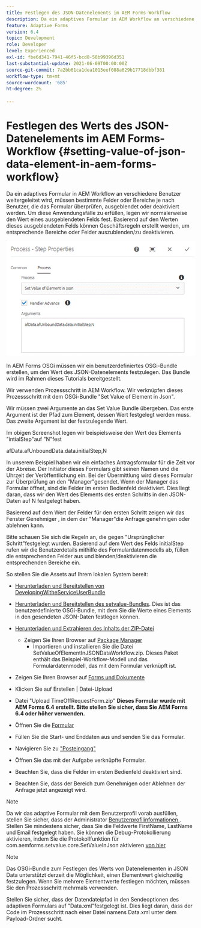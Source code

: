 ```yaml
---
title: Festlegen des JSON-Datenelements im AEM Forms-Workflow
description: Da ein adaptives Formular in AEM Workflow an verschiedene Benutzer weitergeleitet wird, müssen bestimmte Felder oder Bereiche je nach Benutzer, die das Formular überprüfen, ausgeblendet oder deaktiviert werden. Um diese Anwendungsfälle zu erfüllen, legen wir normalerweise den Wert eines ausgeblendeten Felds fest. Basierend auf den Werten dieses ausgeblendeten Felds können Geschäftsregeln erstellt werden, um entsprechende Bereiche oder Felder auszublenden/zu deaktivieren.
feature: Adaptive Forms
version: 6.4
topic: Development
role: Developer
level: Experienced
exl-id: fbe6d341-7941-46f5-bcd8-58b99396d351
last-substantial-update: 2021-06-09T00:00:00Z
source-git-commit: 7a2bb61ca1dea1013eef088a629b17718dbbf381
workflow-type: tm+mt
source-wordcount: '685'
ht-degree: 2%

---
```


# Festlegen des Werts des JSON-Datenelements im AEM Forms-Workflow {#setting-value-of-json-data-element-in-aem-forms-workflow}

Da ein adaptives Formular in AEM Workflow an verschiedene Benutzer weitergeleitet wird, müssen bestimmte Felder oder Bereiche je nach Benutzer, die das Formular überprüfen, ausgeblendet oder deaktiviert werden. Um diese Anwendungsfälle zu erfüllen, legen wir normalerweise den Wert eines ausgeblendeten Felds fest. Basierend auf den Werten dieses ausgeblendeten Felds können Geschäftsregeln erstellt werden, um entsprechende Bereiche oder Felder auszublenden/zu deaktivieren.

![Festlegen des Werts eines Elements in den JSON-Daten](assets/capture-3.gif)

In AEM Forms OSGi müssen wir ein benutzerdefiniertes OSGi-Bundle erstellen, um den Wert des JSON-Datenelements festzulegen. Das Bundle wird im Rahmen dieses Tutorials bereitgestellt.

Wir verwenden Prozessschritt in AEM Workflow. Wir verknüpfen dieses Prozessschritt mit dem OSGi-Bundle &quot;Set Value of Element in Json&quot;.

Wir müssen zwei Argumente an das Set Value Bundle übergeben. Das erste Argument ist der Pfad zum Element, dessen Wert festgelegt werden muss. Das zweite Argument ist der festzulegende Wert.

Im obigen Screenshot legen wir beispielsweise den Wert des Elements &quot;intialStep&quot;auf &quot;N&quot;fest

afData.afUnboundData.data.initialStep,N

In unserem Beispiel haben wir ein einfaches Antragsformular für die Zeit vor der Abreise. Der Initiator dieses Formulars gibt seinen Namen und die Uhrzeit der Veröffentlichung ein. Bei der Übermittlung wird dieses Formular zur Überprüfung an den &quot;Manager&quot;gesendet. Wenn der Manager das Formular öffnet, sind die Felder im ersten Bedienfeld deaktiviert. Dies liegt daran, dass wir den Wert des Elements des ersten Schritts in den JSON-Daten auf N festgelegt haben.

Basierend auf dem Wert der Felder für den ersten Schritt zeigen wir das Fenster Genehmiger , in dem der &quot;Manager&quot;die Anfrage genehmigen oder ablehnen kann.

Bitte schauen Sie sich die Regeln an, die gegen &quot;Ursprünglicher Schritt&quot;festgelegt wurden. Basierend auf dem Wert des Felds initialStep rufen wir die Benutzerdetails mithilfe des Formulardatenmodells ab, füllen die entsprechenden Felder aus und blenden/deaktivieren die entsprechenden Bereiche ein.

So stellen Sie die Assets auf Ihrem lokalen System bereit:

* [Herunterladen und Bereitstellen von DevelopingWitheServiceUserBundle](/help/forms/assets/common-osgi-bundles/DevelopingWithServiceUser.jar)

* [Herunterladen und Bereitstellen des setvalue-Bundles](/help/forms/assets/common-osgi-bundles/SetValueApp.core-1.0-SNAPSHOT.jar). Dies ist das benutzerdefinierte OSGi-Bundle, mit dem Sie die Werte eines Elements in den gesendeten JSON-Daten festlegen können.

* [Herunterladen und Extrahieren des Inhalts der ZIP-Datei](assets/set-value-jsondata.zip)
   * Zeigen Sie Ihren Browser auf [Package Manager](http://localhost:4502/crx/packmgr/index.jsp)
      * Importieren und installieren Sie die Datei SetValueOfElementInJSONDataWorkflow.zip. Dieses Paket enthält das Beispiel-Workflow-Modell und das Formulardatenmodell, das mit dem Formular verknüpft ist.

* Zeigen Sie Ihren Browser auf [Forms und Dokumente](http://localhost:4502/aem/forms.html/content/dam/formsanddocuments)
* Klicken Sie auf Erstellen | Datei-Upload
* Datei &quot;Upload TimeOffRequestForm.zip&quot;
   **Dieses Formular wurde mit AEM Forms 6.4 erstellt. Bitte stellen Sie sicher, dass Sie AEM Forms 6.4 oder höher verwenden.**
* Öffnen Sie die [Formular](http://localhost:4502/content/dam/formsanddocuments/timeoffrequest/jcr:content?wcmmode=disabled)
* Füllen Sie die Start- und Enddaten aus und senden Sie das Formular.
* Navigieren Sie zu [&quot;Posteingang&quot;](http://localhost:4502/aem/inbox)
* Öffnen Sie das mit der Aufgabe verknüpfte Formular.
* Beachten Sie, dass die Felder im ersten Bedienfeld deaktiviert sind.
* Beachten Sie, dass der Bereich zum Genehmigen oder Ablehnen der Anfrage jetzt angezeigt wird.

>[!NOTE]
>
>Da wir das adaptive Formular mit dem Benutzerprofil vorab ausfüllen, stellen Sie sicher, dass der Administrator [Benutzerprofilinformationen ](http://localhost:4502/security/users.html). Stellen Sie mindestens sicher, dass Sie die Feldwerte FirstName, LastName und Email festgelegt haben.
>Sie können die Debug-Protokollierung aktivieren, indem Sie die Protokollfunktion für com.aemforms.setvalue.core.SetValueInJson aktivieren [von hier](http://localhost:4502/system/console/slinglog)

>[!NOTE]
>
>Das OSGi-Bundle zum Festlegen des Werts von Datenelementen in JSON Data unterstützt derzeit die Möglichkeit, einen Elementwert gleichzeitig festzulegen. Wenn Sie mehrere Elementwerte festlegen möchten, müssen Sie den Prozessschritt mehrmals verwenden.
>
>Stellen Sie sicher, dass der Datendateipfad in den Sendeoptionen des adaptiven Formulars auf &quot;Data.xml&quot;festgelegt ist. Dies liegt daran, dass der Code im Prozessschritt nach einer Datei namens Data.xml unter dem Payload-Ordner sucht.
